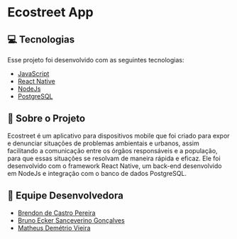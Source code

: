 # Ecostreet App



## 💻 Tecnologias

Esse projeto foi desenvolvido com as seguintes tecnologias:

- [JavaScript]()
- [React Native]()
- [NodeJs]()
- [PostgreSQL]()


## 📱 Sobre o Projeto
Ecostreet é um aplicativo para dispositivos mobile que foi criado para expor e denunciar situações de problemas ambientais e urbanos, assim facilitando a comunicação entre os órgãos responsáveis e a população, para que essas situações se resolvam de maneira rápida e eficaz. Ele foi desenvolvido com o framework React Native, um back-end desenvolvido em NodeJs e integração com o banco de dados PostgreSQL. 

## 🤝 Equipe Desenvolvedora

- [Brendon de Castro Pereira](https://www.linkedin.com/in/brendon-de-castro-858580237/)
- [Bruno Ecker Sanceverino Gonçalves](https://www.linkedin.com/in/bruno-ecker-997aa121a/)
- [Matheus Demétrio Vieira](https://www.linkedin.com/in/matheus-vieira-8330aa20a/)




    

